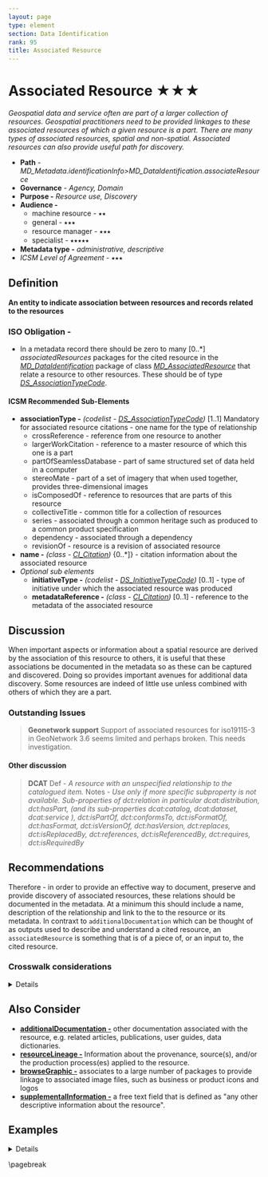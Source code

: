 ```yaml
---
layout: page
type: element
section: Data Identification
rank: 95
title: Associated Resource
---
```

# Associated Resource ★★★
*Geospatial data and service often are part of a larger collection of resources.  Geospatial practitioners need to be provided linkages to these associated resources of which a given resource is a part. There are many types of associated resources, spatial and non-spatial. Associated resources can also provide useful path for discovery.*

- **Path** -  *MD_Metadata.identificationInfo>MD_DataIdentification.associateResource*
- **Governance** -  *Agency, Domain*
- **Purpose -** *Resource use, Discovery*
- **Audience -** 
  - machine resource - ⭑⭑
  - general - ⭑⭑⭑
  - resource manager - ⭑⭑⭑ 
  - specialist - ⭑⭑⭑⭑⭑
- **Metadata type -** *administrative, descriptive*
- *ICSM Level of Agreement -* ⭑⭑⭑


## Definition 
**An entity to indicate association between resources and records related to the resources**

### ISO Obligation -
  - In a metadata record there should be zero to many [0..\*] *associatedResources* packages for the cited resource in the  *[MD_DataIdentification](./class-MD_DataIdentification)* package of class *[MD_AssociatedResource](http://wiki.esipfed.org/index.php/MD_AssociatedResource)* that relate a resource to other resources. These should be of type *[DS_AssociationTypeCode](http://wiki.esipfed.org/index.php/ISO_19115-3_Codelists#DS_AssociationTypeCode)*.

#### ICSM Recommended Sub-Elements 
* **associationType -** *(codelist - [DS_AssociationTypeCode](http://wiki.esipfed.org/index.php/ISO_19115-3_Codelists#DS_AssociationTypeCode))* [1..1] Mandatory for associated resource citations - one name for the type of relationship
  * crossReference - reference from one resource to another
  * largerWorkCitation - reference to a master resource of which this one is a part
  * partOfSeamlessDatabase - part of same structured set of data held in a computer
  * stereoMate - part of a set of imagery that when used together, provides three-dimensional images
  * isComposedOf - reference to resources that are parts of this resource
  * collectiveTitle - common title for a collection of resources
  * series - associated through a common heritage such as produced to a common product specification
  * dependency - associated through a dependency
  * revisionOf - resource is a revision of associated resource
* **name -** *(class - [CI_Citation](./class-CI_Citation))*  {0..\*]} - citation information about the associated resource
* *Optional sub elements*
  * **initiativeType -** *(codelist - [DS_InitiativeTypeCode](http://wiki.esipfed.org/index.php/ISO_19115-3_Codelists#DS_InitiativeTypeCode))*  [0..1] - type of initiative under which the associated resource was produced 
  * **metadataReference -** *(class - [CI_Citation](./class-CI_Citation))*  [0..1] - reference to the metadata of the associated resource

## Discussion  

When important aspects or information about a spatial resource are derived by the association of this resource to others, it is useful that these associations be documented in the metadata so as these can be captured and discovered.  Doing so provides important avenues for additional data discovery.  Some resources are indeed of little use unless combined with others of which they are a part. 

### Outstanding Issues
> **Geonetwork support**
 Support of associated resources for iso19115-3 in GeoNetwork 3.6 seems limited and perhaps broken. This needs investigation.

#### Other discussion
> **DCAT**
Def - *A resource with an unspecified relationship to the catalogued item.*
Notes - *Use only if more specific subproperty is not available. Sub-properties of dct:relation in particular dcat:distribution, dct:hasPart, (and its sub-properties dcat:catalog, dcat:dataset, dcat:service ), dct:isPartOf, dct:conformsTo, dct:isFormatOf, dct:hasFormat, dct:isVersionOf, dct:hasVersion, dct:replaces, dct:isReplacedBy, dct:references, dct:isReferencedBy, dct:requires, dct:isRequiredBy*

## Recommendations 
Therefore - in order to provide an effective way to document, preserve and provide discovery of associated resources, these relations should be documented in the metadata.  At a minimum this should include a name, description of the relationship and link to the to the resource or its metadata. In contraxt to `additionalDocumentation` which can be thought of as outputs used to describe and understand a cited resource, an `associatedResource` is something that is of a piece of, or an input to, the cited resource.


### Crosswalk considerations

<details>

#### ISO19139 
MD_AssociatedResource replaces MD_AggregateInformation to clarify its
role as a mechanism for associating resources. Changes include:

- MD_AssociatedResource/name:CI_Citation replaces MD_AggregateInformation/aggregateDatasetName
  - The name this role was simplified along with the change to the name of the class.
- MD_AggregateInformation/aggregateDataSetIdentifier
  - This MD_Identifier was removed because the MD_Identifier in the name:CI_Citation can be used to provide an identifier for the associated resource.
- MD_AssociatedResource /metadataReference:CI_Citation was added
  - This new element was added to avoid ambiguity about whether the name:CI_Citation refers to a resource or to metadata for that resource. Now it is clear that name:CI_Citation refers to the resource and the metadataReference refers to metadata for that resource.

#### Dublin core / CKAN / data.gov.au 
TBD {mapping to *DC element* and discussion???}

#### DCAT 
Maps to dct:relation

#### RIF-CS
Maps to "Related Information"

</details>

## Also Consider
- **[additionalDocumentation -](./AdditionalDocs)**  other documentation associated with the resource, e.g. related articles, publications, user guides, data dictionaries.
- **[resourceLineage -](./ResourceLineage)** Information about the provenance, source(s), and/or the production process(es) applied to the resource.
- **[browseGraphic -](./BrowseGraphic)**  associates to a large number of packages to provide linkage to associated image files, such as business or product icons and logos
- **[supplementalInformation -](https://www.isotc211.org/hmmg/HTML/ConceptualModels/EARoot/EA1/EA13/EA2/EA12/EA4420.htm)**   a free text field that is defined as "any other descriptive information about the resource". 

## Examples

<details>

### XML 
```
<mdb:MD_Metadata>  
....
  </mdb:identificationInfo>     
    </mri:MD_DataIdentification>
    ....   
      <mri:associatedResource>
        <mri:MD_AssociatedResource>
          <mri:name>
            <cit:CI_Citation>
              <cit:title>
                <gco:CharacterString>Big Project</gco:CharacterString>
              </cit:title>
            </cit:CI_Citation>
          </mri:name>
          <mri:associationType>
            <mri:DS_AssociationTypeCode codeList="https://schemas.isotc211.org
            /19115/resources/Codelist/cat/codelists.xml#DS_AssociationTypeCode"
            codeListValue="largerWorkCitation"/>
          </mri:associationType>
        </mri:MD_AssociatedResource>
      </mri:associatedResource>
    ....
    </mri:MD_DataIdentification>
  </mdb:identificationInfo>
....
</mdb:MD_Metadata>
```


### UML diagrams
Recommended elements highlighted in Yellow

![associateResource](../images/AssociatedResourcesUML.png)

</details>

\pagebreak
